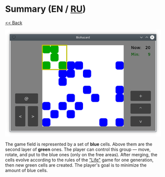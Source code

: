 # Summary (EN / [RU](summary_ru.md))

[<< Back](README.md)

![](screenshot.png)

The game field is represented by a set of **blue** cells. Above them are the second layer of **green** ones. The player can control this group — move, rotate, and put to the blue ones (only on the free areas). After merging, the cells evolve according to the rules of the ["Life"](https://en.wikipedia.org/wiki/Conway's_Game_of_Life) game for one generation, then new green cells are created. The player's goal is to minimize the amount of blue cells.

